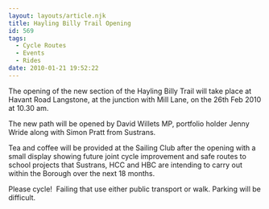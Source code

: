 ```yaml
---
layout: layouts/article.njk
title: Hayling Billy Trail Opening
id: 569
tags:
  - Cycle Routes
  - Events
  - Rides
date: 2010-01-21 19:52:22
---
```


The opening of the new section of the Hayling Billy Trail will take place at Havant Road Langstone, at the junction with Mill Lane, on the 26th Feb 2010 at 10.30 am.

The new path will be opened by David Willets MP, portfolio holder Jenny Wride along with Simon Pratt from Sustrans.

Tea and coffee will be provided at the Sailing Club after the opening with a small display showing future joint cycle improvement and safe routes to school projects that Sustrans, HCC and HBC are intending to carry out within the Borough over the next 18 months.

Please cycle!  Failing that use either public transport or walk. Parking will be difficult.
